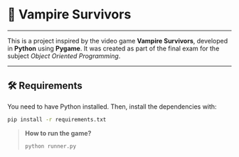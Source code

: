 # 🧛 Vampire Survivors

---

This is a project inspired by the video game **Vampire Survivors**, developed in **Python** using **Pygame**. It was created as part of the final exam for the subject *Object Oriented Programming*.

---

## 🛠 Requirements

You need to have Python installed. Then, install the dependencies with:

```bash
pip install -r requirements.txt
```
> **How to run the game?**  
> ```bash
> python runner.py
> ```

